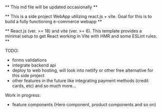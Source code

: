 ** This md file will be updated occasionally **

** This is a side project WebApp utilizing react.js + vite. Goal for this is to build a fully functioning e-commerce webapp **

** React.js (ver. >= 18) and vite (ver. >= 6). This template provides a minimal setup to get React working in Vite with HMR and some ESLint rules. **

TODO:
- forms validations
- integrate backend api
- deploy to web hosting, will look into netlify or other free alternative for this side project
- other features in the future like integrating payment methods (credit cards, etc) and so much more...

Work in progress:
- feature components (Hero component, product components and so on)
